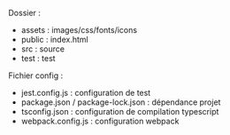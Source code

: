 Dossier :
* assets : images/css/fonts/icons
* public : index.html
* src : source
* test : test

Fichier config : 
* jest.config.js : configuration de test
* package.json / package-lock.json : dépendance projet
* tsconfig.json : configuration de compilation typescript
* webpack.config.js : configuration webpack 